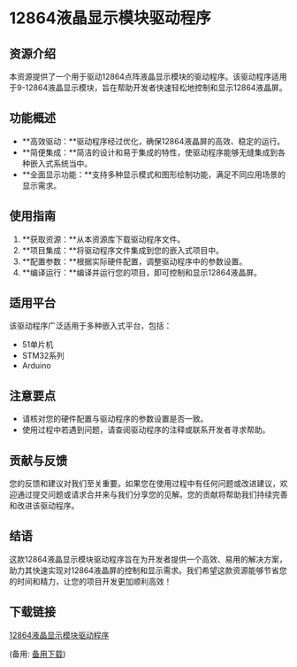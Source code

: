  # 12864液晶显示模块驱动程序

 ## 资源介绍

 本资源提供了一个用于驱动12864点阵液晶显示模块的驱动程序。该驱动程序适用于9-12864液晶显示模块，旨在帮助开发者快速轻松地控制和显示12864液晶屏。

 ## 功能概述

 - **高效驱动：**驱动程序经过优化，确保12864液晶屏的高效、稳定的运行。
 - **简便集成：**简洁的设计和易于集成的特性，使驱动程序能够无缝集成到各种嵌入式系统当中。
 - **全面显示功能：**支持多种显示模式和图形绘制功能，满足不同应用场景的显示需求。

 ## 使用指南

 1. **获取资源：**从本资源库下载驱动程序文件。
 2. **项目集成：**将驱动程序文件集成到您的嵌入式项目中。
 3. **配置参数：**根据实际硬件配置，调整驱动程序中的参数设置。
 4. **编译运行：**编译并运行您的项目，即可控制和显示12864液晶屏。

 ## 适用平台

 该驱动程序广泛适用于多种嵌入式平台，包括：

 - 51单片机
 - STM32系列
 - Arduino

 ## 注意要点

 - 请核对您的硬件配置与驱动程序的参数设置是否一致。
 - 使用过程中若遇到问题，请查阅驱动程序的注释或联系开发者寻求帮助。

 ## 贡献与反馈

 您的反馈和建议对我们至关重要。如果您在使用过程中有任何问题或改进建议，欢迎通过提交问题或请求合并来与我们分享您的见解。您的贡献将帮助我们持续完善和改进该驱动程序。

 ## 结语

 这款12864液晶显示模块驱动程序旨在为开发者提供一个高效、易用的解决方案，助力其快速实现对12864液晶屏的控制和显示需求。我们希望这款资源能够节省您的时间和精力，让您的项目开发更加顺利高效！

 ## 下载链接
 [12864液晶显示模块驱动程序](https://pan.quark.cn/s/534ee7c8bd0f) 

 (备用: [备用下载](https://pan.baidu.com/s/1_5ZRzUszoWKH3pzmHVUHbw?pwd=1234))
